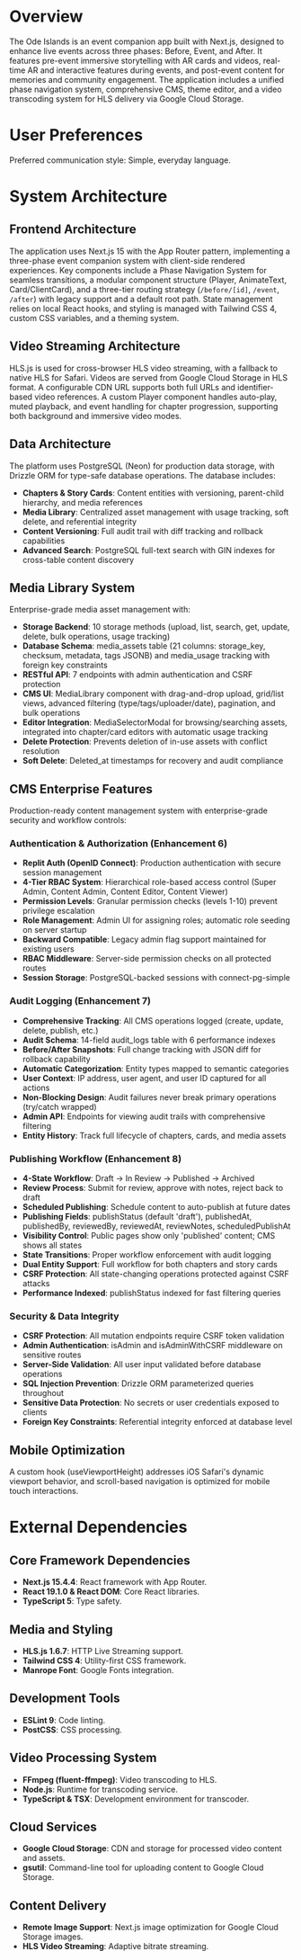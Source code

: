 # Overview

The Ode Islands is an event companion app built with Next.js, designed to enhance live events across three phases: Before, Event, and After. It features pre-event immersive storytelling with AR cards and videos, real-time AR and interactive features during events, and post-event content for memories and community engagement. The application includes a unified phase navigation system, comprehensive CMS, theme editor, and a video transcoding system for HLS delivery via Google Cloud Storage.

# User Preferences

Preferred communication style: Simple, everyday language.

# System Architecture

## Frontend Architecture
The application uses Next.js 15 with the App Router pattern, implementing a three-phase event companion system with client-side rendered experiences. Key components include a Phase Navigation System for seamless transitions, a modular component structure (Player, AnimateText, Card/ClientCard), and a three-tier routing strategy (`/before/[id]`, `/event`, `/after`) with legacy support and a default root path. State management relies on local React hooks, and styling is managed with Tailwind CSS 4, custom CSS variables, and a theming system.

## Video Streaming Architecture
HLS.js is used for cross-browser HLS video streaming, with a fallback to native HLS for Safari. Videos are served from Google Cloud Storage in HLS format. A configurable CDN URL supports both full URLs and identifier-based video references. A custom Player component handles auto-play, muted playback, and event handling for chapter progression, supporting both background and immersive video modes.

## Data Architecture
The platform uses PostgreSQL (Neon) for production data storage, with Drizzle ORM for type-safe database operations. The database includes:
- **Chapters & Story Cards**: Content entities with versioning, parent-child hierarchy, and media references
- **Media Library**: Centralized asset management with usage tracking, soft delete, and referential integrity
- **Content Versioning**: Full audit trail with diff tracking and rollback capabilities
- **Advanced Search**: PostgreSQL full-text search with GIN indexes for cross-table content discovery

## Media Library System
Enterprise-grade media asset management with:
- **Storage Backend**: 10 storage methods (upload, list, search, get, update, delete, bulk operations, usage tracking)
- **Database Schema**: media_assets table (21 columns: storage_key, checksum, metadata, tags JSONB) and media_usage tracking with foreign key constraints
- **RESTful API**: 7 endpoints with admin authentication and CSRF protection
- **CMS UI**: MediaLibrary component with drag-and-drop upload, grid/list views, advanced filtering (type/tags/uploader/date), pagination, and bulk operations
- **Editor Integration**: MediaSelectorModal for browsing/searching assets, integrated into chapter/card editors with automatic usage tracking
- **Delete Protection**: Prevents deletion of in-use assets with conflict resolution
- **Soft Delete**: Deleted_at timestamps for recovery and audit compliance

## CMS Enterprise Features
Production-ready content management system with enterprise-grade security and workflow controls:

### Authentication & Authorization (Enhancement 6)
- **Replit Auth (OpenID Connect)**: Production authentication with secure session management
- **4-Tier RBAC System**: Hierarchical role-based access control (Super Admin, Content Admin, Content Editor, Content Viewer)
- **Permission Levels**: Granular permission checks (levels 1-10) prevent privilege escalation
- **Role Management**: Admin UI for assigning roles; automatic role seeding on server startup
- **Backward Compatible**: Legacy admin flag support maintained for existing users
- **RBAC Middleware**: Server-side permission checks on all protected routes
- **Session Storage**: PostgreSQL-backed sessions with connect-pg-simple

### Audit Logging (Enhancement 7)
- **Comprehensive Tracking**: All CMS operations logged (create, update, delete, publish, etc.)
- **Audit Schema**: 14-field audit_logs table with 6 performance indexes
- **Before/After Snapshots**: Full change tracking with JSON diff for rollback capability
- **Automatic Categorization**: Entity types mapped to semantic categories
- **User Context**: IP address, user agent, and user ID captured for all actions
- **Non-Blocking Design**: Audit failures never break primary operations (try/catch wrapped)
- **Admin API**: Endpoints for viewing audit trails with comprehensive filtering
- **Entity History**: Track full lifecycle of chapters, cards, and media assets

### Publishing Workflow (Enhancement 8)
- **4-State Workflow**: Draft → In Review → Published → Archived
- **Review Process**: Submit for review, approve with notes, reject back to draft
- **Scheduled Publishing**: Schedule content to auto-publish at future dates
- **Publishing Fields**: publishStatus (default 'draft'), publishedAt, publishedBy, reviewedBy, reviewedAt, reviewNotes, scheduledPublishAt
- **Visibility Control**: Public pages show only 'published' content; CMS shows all states
- **State Transitions**: Proper workflow enforcement with audit logging
- **Dual Entity Support**: Full workflow for both chapters and story cards
- **CSRF Protection**: All state-changing operations protected against CSRF attacks
- **Performance Indexed**: publishStatus indexed for fast filtering queries

### Security & Data Integrity
- **CSRF Protection**: All mutation endpoints require CSRF token validation
- **Admin Authentication**: isAdmin and isAdminWithCSRF middleware on sensitive routes
- **Server-Side Validation**: All user input validated before database operations
- **SQL Injection Prevention**: Drizzle ORM parameterized queries throughout
- **Sensitive Data Protection**: No secrets or user credentials exposed to clients
- **Foreign Key Constraints**: Referential integrity enforced at database level

## Mobile Optimization
A custom hook (useViewportHeight) addresses iOS Safari's dynamic viewport behavior, and scroll-based navigation is optimized for mobile touch interactions.

# External Dependencies

## Core Framework Dependencies
- **Next.js 15.4.4**: React framework with App Router.
- **React 19.1.0 & React DOM**: Core React libraries.
- **TypeScript 5**: Type safety.

## Media and Styling
- **HLS.js 1.6.7**: HTTP Live Streaming support.
- **Tailwind CSS 4**: Utility-first CSS framework.
- **Manrope Font**: Google Fonts integration.

## Development Tools
- **ESLint 9**: Code linting.
- **PostCSS**: CSS processing.

## Video Processing System
- **FFmpeg (fluent-ffmpeg)**: Video transcoding to HLS.
- **Node.js**: Runtime for transcoding service.
- **TypeScript & TSX**: Development environment for transcoder.

## Cloud Services
- **Google Cloud Storage**: CDN and storage for processed video content and assets.
- **gsutil**: Command-line tool for uploading content to Google Cloud Storage.

## Content Delivery
- **Remote Image Support**: Next.js image optimization for Google Cloud Storage images.
- **HLS Video Streaming**: Adaptive bitrate streaming.